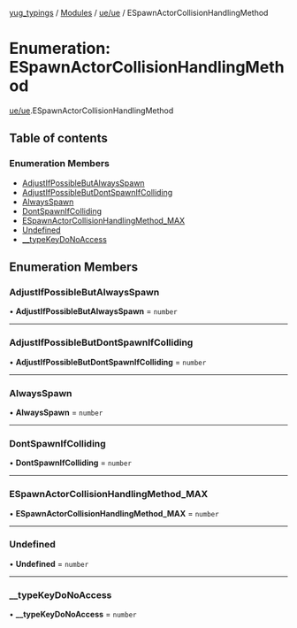 [yug_typings](../README.md) / [Modules](../modules.md) / [ue/ue](../modules/ue_ue.md) / ESpawnActorCollisionHandlingMethod

# Enumeration: ESpawnActorCollisionHandlingMethod

[ue/ue](../modules/ue_ue.md).ESpawnActorCollisionHandlingMethod

## Table of contents

### Enumeration Members

- [AdjustIfPossibleButAlwaysSpawn](ue_ue.ESpawnActorCollisionHandlingMethod.md#adjustifpossiblebutalwaysspawn)
- [AdjustIfPossibleButDontSpawnIfColliding](ue_ue.ESpawnActorCollisionHandlingMethod.md#adjustifpossiblebutdontspawnifcolliding)
- [AlwaysSpawn](ue_ue.ESpawnActorCollisionHandlingMethod.md#alwaysspawn)
- [DontSpawnIfColliding](ue_ue.ESpawnActorCollisionHandlingMethod.md#dontspawnifcolliding)
- [ESpawnActorCollisionHandlingMethod\_MAX](ue_ue.ESpawnActorCollisionHandlingMethod.md#espawnactorcollisionhandlingmethod_max)
- [Undefined](ue_ue.ESpawnActorCollisionHandlingMethod.md#undefined)
- [\_\_typeKeyDoNoAccess](ue_ue.ESpawnActorCollisionHandlingMethod.md#__typekeydonoaccess)

## Enumeration Members

### AdjustIfPossibleButAlwaysSpawn

• **AdjustIfPossibleButAlwaysSpawn** = `number`

___

### AdjustIfPossibleButDontSpawnIfColliding

• **AdjustIfPossibleButDontSpawnIfColliding** = `number`

___

### AlwaysSpawn

• **AlwaysSpawn** = `number`

___

### DontSpawnIfColliding

• **DontSpawnIfColliding** = `number`

___

### ESpawnActorCollisionHandlingMethod\_MAX

• **ESpawnActorCollisionHandlingMethod\_MAX** = `number`

___

### Undefined

• **Undefined** = `number`

___

### \_\_typeKeyDoNoAccess

• **\_\_typeKeyDoNoAccess** = `number`

